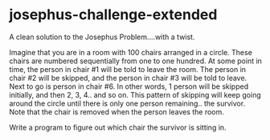 josephus-challenge-extended
===========================
A clean solution to the Josephus Problem....with a twist.

Imagine that you are in a room with 100 chairs arranged in a circle. These chairs are numbered sequentially from one to one hundred.
At some point in time, the person in chair #1 will be told to leave the room. The person in chair #2 will be skipped, and the person in chair #3 will be told to leave. Next to go is person in chair #6. In other words, 1 person will be skipped initially, and then 2, 3, 4.. and so on. This pattern of skipping will keep going around the circle until there is only one person remaining.. the survivor. Note that the chair is removed when the person leaves the room.

Write a program to figure out which chair the survivor is sitting in.